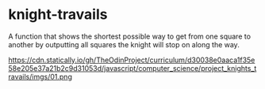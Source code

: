 # knight-travails

A function that shows the shortest possible way to get from one square to another by outputting all squares the knight will stop on along the way.

https://cdn.statically.io/gh/TheOdinProject/curriculum/d30038e0aaca1f35e58e205e37a21b2c9d31053d/javascript/computer_science/project_knights_travails/imgs/01.png
